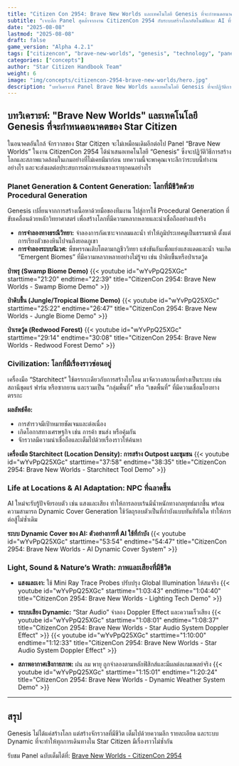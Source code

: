 ```yaml
---
title: "Citizen Con 2954: Brave New Worlds และเทคโนโลยี Genesis ที่จะกำหนดอนาคตของ Star Citizen"
subtitle: "เจาะลึก Panel สุดล้ำจากงาน CitizenCon 2954 กับระบบสร้างโลกอัตโนมัติและ AI ที่จะเปลี่ยนประสบการณ์ในจักรวาล Star Citizen"
date: "2025-08-08"
lastmod: "2025-08-08"
draft: false
game_version: "Alpha 4.2.1"
tags: ["citizencon", "brave-new-worlds", "genesis", "technology", "panel", "procedural-generation"]
categories: ["concepts"]
author: "Star Citizen Handbook Team"
weight: 6
image: "img/concepts/citizencon-2954-brave-new-worlds/hero.jpg"
description: "บทวิเคราะห์ Panel Brave New Worlds และเทคโนโลยี Genesis ที่จะปฏิวัติการสร้างโลกและระบบ AI ใน Star Citizen จากงาน CitizenCon 2954"
---
```


## บทวิเคราะห์: "Brave New Worlds" และเทคโนโลยี Genesis ที่จะกำหนดอนาคตของ Star Citizen

ในอนาคตอันใกล้ จักรวาลของ Star Citizen จะไม่เหมือนเดิมอีกต่อไป Panel “Brave New Worlds” ในงาน CitizenCon 2954 ได้นำเสนอเทคโนโลยี “Genesis” ซึ่งจะปฏิวัติวิธีการสร้างโลกและสภาพแวดล้อมในเกมอย่างที่ไม่เคยมีมาก่อน บทความนี้จะพาคุณเจาะลึกว่าระบบนี้ทำงานอย่างไร และจะส่งผลต่อประสบการณ์การเล่นของเราทุกคนอย่างไร

### Planet Generation & Content Generation: โลกที่มีชีวิตด้วย Procedural Generation

Genesis เปลี่ยนจากการสร้างเนื้อหาด้วยมือของทีมงาน ไปสู่การใช้ Procedural Generation ที่ขับเคลื่อนด้วยหลักวิทยาศาสตร์ เพื่อสร้างโลกที่มีความหลากหลายและน่าเชื่อถืออย่างแท้จริง

- **การจำลองทางธรณีวิทยา:** จำลองการกัดเซาะจากลมและน้ำ ทำให้ภูมิประเทศดูเป็นธรรมชาติ ตั้งแต่การเรียงตัวของหินไปจนถึงยอดภูเขา
- **การจำลองระบบนิเวศ:** พืชพรรณเติบโตตามกฎชีววิทยา แข่งขันกันเพื่อแย่งแสงแดดและน้ำ จนเกิด “Emergent Biomes” ที่มีความหลากหลายอย่างไม่รู้จบ เช่น ป่าดิบชื้นหรือป่าเรดวู้ด

**ป่าพรุ (Swamp Biome Demo)**
{{< youtube id="wYvPpQ25XGc" starttime="21:20" endtime="22:39" title="CitizenCon 2954: Brave New Worlds - Swamp Biome Demo" >}}

**ป่าดิบชื้น (Jungle/Tropical Biome Demo)**
{{< youtube id="wYvPpQ25XGc" starttime="25:22" endtime="26:47" title="CitizenCon 2954: Brave New Worlds - Jungle Biome Demo" >}}

**ป่าเรดวู้ด (Redwood Forest)**
{{< youtube id="wYvPpQ25XGc" starttime="29:14" endtime="30:08" title="CitizenCon 2954: Brave New Worlds - Redwood Forest Demo" >}}

### Civilization: โลกที่มีเรื่องราวซ่อนอยู่

เครื่องมือ “Starchitect” ใช้ตรรกะเดียวกับการสร้างไบโอม มาจัดวางสถานที่อย่างเป็นระบบ เช่น สถานีขุดแร่ ฟาร์ม หรือซากยาน และรวมเป็น “กลุ่มพื้นที่” หรือ “เขตพื้นที่” ที่มีความเชื่อมโยงทางตรรกะ

**ผลลัพธ์คือ:**
- การสำรวจมีเป้าหมายชัดเจนและต่อเนื่อง
- เกิดโอกาสทางเศรษฐกิจ เช่น การค้า ขนส่ง หรือคุ้มกัน
- จักรวาลมีความน่าเชื่อถือและเต็มไปด้วยเรื่องราวให้ค้นหา

**เครื่องมือ Starchitect (Location Density): การสร้าง Outpost และชุมชน**
{{< youtube id="wYvPpQ25XGc" starttime="37:58" endtime="38:35" title="CitizenCon 2954: Brave New Worlds - Starchitect Tool Demo" >}}

### Life at Locations & AI Adaptation: NPC ที่ฉลาดขึ้น

AI ใหม่จะรับรู้ปัจจัยรอบตัว เช่น แสงและเสียง ทำให้การลอบเร้นมีน้ำหนักทางกลยุทธ์มากขึ้น พร้อมความสามารถ Dynamic Cover Generation ใช้วัตถุรอบตัวเป็นที่กำบังแบบทันทีทันใด ทำให้การต่อสู้ไม่ซ้ำเดิม

**ระบบ Dynamic Cover ของ AI: ตัวอย่างการที่ AI ใช้ที่กำบัง**
{{< youtube id="wYvPpQ25XGc" starttime="53:54" endtime="54:47" title="CitizenCon 2954: Brave New Worlds - AI Dynamic Cover System" >}}

### Light, Sound & Nature’s Wrath: ภาพและเสียงที่มีชีวิต

- **แสงและเงา:** ใช้ Mini Ray Trace Probes ปรับปรุง Global Illumination ให้สมจริง
{{< youtube id="wYvPpQ25XGc" starttime="1:03:43" endtime="1:04:40" title="CitizenCon 2954: Brave New Worlds - Lighting Tech Demo" >}}

- **ระบบเสียง Dynamic:** “Star Audio” จำลอง Doppler Effect และความเร็วเสียง
{{< youtube id="wYvPpQ25XGc" starttime="1:08:01" endtime="1:08:37" title="CitizenCon 2954: Brave New Worlds - Star Audio System Doppler Effect" >}}
{{< youtube id="wYvPpQ25XGc" starttime="1:10:00" endtime="1:12:33" title="CitizenCon 2954: Brave New Worlds - Star Audio System Doppler Effect" >}}

- **สภาพอากาศเชิงกายภาพ:** ฝน ลม พายุ ถูกจำลองตามหลักฟิสิกส์และมีผลต่อเกมเพลย์จริง
{{< youtube id="wYvPpQ25XGc" starttime="1:15:01" endtime="1:20:24" title="CitizenCon 2954: Brave New Worlds - Dynamic Weather System Demo" >}}

---

## สรุป

Genesis ไม่ได้แค่สร้างโลก แต่สร้างจักรวาลที่มีชีวิต เต็มไปด้วยความลึก รายละเอียด และระบบ Dynamic ที่จะทำให้ทุกการเดินทางใน Star Citizen มีเรื่องราวไม่ซ้ำกัน

รับชม Panel ฉบับเต็มได้ที่: [Brave New Worlds - CitizenCon 2954](https://youtu.be/wYvPpQ25XGc)

